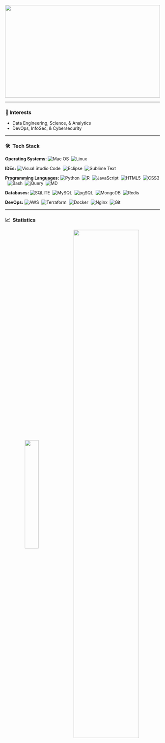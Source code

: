 
<img src='https://www.techexplorist.com/wp-content/uploads/2017/06/AI.jpg' width=100%; height=300;\>


<!-- <p align="center"><img src="/assets/line.gif"></p> -->
<hr>

<h3>🧠 Interests</h3>

- Data Engineering, Science, & Analytics
- DevOps, InfoSec, & Cybersecurity

<!-- <p align="center"><img src="/assets/line.gif"></p> -->
<hr>

### 🛠 &nbsp;Tech Stack

<b>Operating Systems:</b>
![Mac OS](https://img.shields.io/badge/macOS-05122A?style=flat-square&logo=apple&logoColor=white)&nbsp;
![Linux](https://img.shields.io/badge/Linux-05122A?style=flat-squaree&logo=linux&logoColor=white)

<b>IDEs:</b>
![Visual Studio Code](https://img.shields.io/badge/-Visual%20Studio%20Code-05122A?style=flat&logo=visual-studio-code&logoColor=007ACC)&nbsp;
![Eclipse](https://img.shields.io/badge/-Eclipse-white?style=flat&logo=eclipse-ide&logoColor=2C2255)&nbsp;
![Sublime Text](https://img.shields.io/badge/-Sublime%20Text-05122A?style=flat&logo=sublime-text&logoColor=FF9800)&nbsp;
<!-- 
![Flask](https://img.shields.io/badge/-Flask-0d7963?style=flat&logo=flask&logoColor=white)&nbsp;
![Pytorch](https://img.shields.io/badge/-Pytorch-05122A?style=flat&logo=pytorch)&nbsp; -->

<b>Programming Languages:</b>
![Python](https://img.shields.io/badge/-Python-0078D6?style=flat-square&logo=python&logoColor=yellow)&nbsp;
![R](https://img.shields.io/badge/-R-white?style=flat&logo=r&logoColor=5b8cc4)&nbsp;
![JavaScript](https://img.shields.io/badge/JavaScript-%23323330.svg?logo=javascript&style=flat-square&logoColor=%23F7DF1E)&nbsp;
![HTML5](https://img.shields.io/badge/-HTML5-%23E44D27?style=flat-square&logo=html5&logoColor=ffffff)&nbsp;
![CSS3](https://img.shields.io/badge/-CSS3-%231572B6?style=flat-square&logo=css3)&nbsp;
![Bash](https://img.shields.io/badge/-Bash-05122A?style=flat-square&logo=gnu-bash)&nbsp;
![jQuery](https://img.shields.io/badge/jquery-%230769AD.svg?logo=jquery&style=flat-square&logoColor=white)&nbsp;
![MD](https://img.shields.io/badge/-Markdown-000?style=flat-square&logo=markdown)&nbsp;

<b>Databases:</b> 
![SQLITE](https://img.shields.io/badge/SQLite-07405E?style=flat-square&logo=sqlite&logoColor=white)&nbsp; 
![MySQL](https://img.shields.io/badge/mysql-%2300f.svg?style=flat-square&logo=mysql&logoColor=white)&nbsp;
![pgSQL](https://img.shields.io/badge/PostgreSQL-316192?style=flat-square&logo=postgresql&logoColor=white)&nbsp;
![MongoDB](https://img.shields.io/badge/MongoDB-4EA94B?style=flat-square&logo=mongodb&logoColor=white)&nbsp;
![Redis](https://img.shields.io/badge/redis-%23DD0031.svg?&style=flat-square&logo=redis&logoColor=white)&nbsp;

<b>DevOps:</b>
![AWS](https://img.shields.io/badge/-AWS-ff9900.svg?style=flat-square&logo=amazon-aws&logoColor=white)&nbsp;
![Terraform](https://img.shields.io/badge/-terraform-7B42BC.svg?style=flat-square&logo=terraform&logoColor=white)&nbsp;
![Docker](https://img.shields.io/badge/-Docker-2496ED?logo=docker&style=flat-square&logoColor=white)&nbsp;
![Nginx](https://img.shields.io/badge/-Nginx-05122A?&logo=Nginx)&nbsp;
![Git](https://img.shields.io/badge/-git-05122A?style=flat&logo=git)&nbsp;


<!-- <p align="center"><img src="/assets/line.gif"></p> -->
<hr>

### 📈 &nbsp;Statistics

<p align="center">
<img align="center" src="https://github-readme-stats.vercel.app/api/top-langs/?username=kariemoorman&theme=algolia&layout=compact" width='30%'/>  
<img align="center" src="https://github-profile-summary-cards.vercel.app/api/cards/profile-details?username=kariemoorman&theme=github_dark&layout=compact" width='65%'/>
</p>

<!-- <p align="center"><img src="/assets/line.gif"></p> 
<hr>

### 📍 &nbsp;Pinned Repositories
<p>
<a href="https://github.com/kariemoorman/iat-weat-wefat" target="_blank"><img src="https://github-readme-stats.vercel.app/api/pin/?username=kariemoorman&repo=iat-weat-wefat&show_icons=true&theme=github_dark" /></a>&nbsp;&nbsp;
<a href="https://github.com/kariemoorman/didactic-diy" target="_blank"><img src="https://github-readme-stats.vercel.app/api/pin/?username=kariemoorman&repo=didactic-diy&show_icons=true&theme=github_dark" /></a>
</p>
-->

